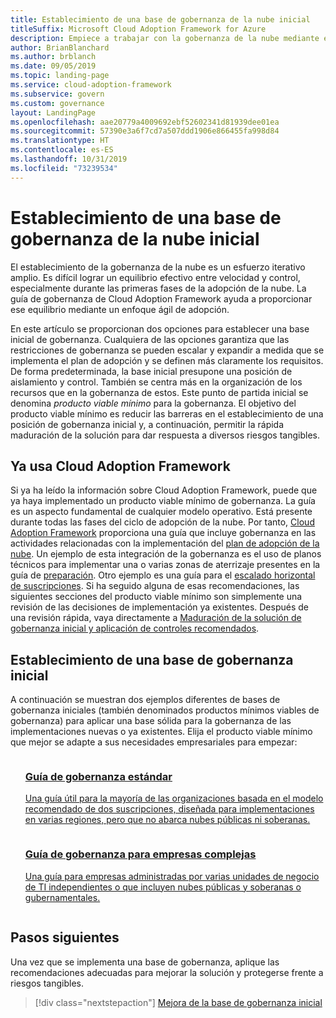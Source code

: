 ```yaml
---
title: Establecimiento de una base de gobernanza de la nube inicial
titleSuffix: Microsoft Cloud Adoption Framework for Azure
description: Empiece a trabajar con la gobernanza de la nube mediante el establecimiento de una base inicial.
author: BrianBlanchard
ms.author: brblanch
ms.date: 09/05/2019
ms.topic: landing-page
ms.service: cloud-adoption-framework
ms.subservice: govern
ms.custom: governance
layout: LandingPage
ms.openlocfilehash: aae20779a4009692ebf52602341d81939dee01ea
ms.sourcegitcommit: 57390e3a6f7cd7a507ddd1906e866455fa998d84
ms.translationtype: HT
ms.contentlocale: es-ES
ms.lasthandoff: 10/31/2019
ms.locfileid: "73239534"
---
```

# <a name="establish-an-initial-cloud-governance-foundation"></a>Establecimiento de una base de gobernanza de la nube inicial

El establecimiento de la gobernanza de la nube es un esfuerzo iterativo amplio. Es difícil lograr un equilibrio efectivo entre velocidad y control, especialmente durante las primeras fases de la adopción de la nube. La guía de gobernanza de Cloud Adoption Framework ayuda a proporcionar ese equilibrio mediante un enfoque ágil de adopción.

En este artículo se proporcionan dos opciones para establecer una base inicial de gobernanza. Cualquiera de las opciones garantiza que las restricciones de gobernanza se pueden escalar y expandir a medida que se implementa el plan de adopción y se definen más claramente los requisitos. De forma predeterminada, la base inicial presupone una posición de aislamiento y control. También se centra más en la organización de los recursos que en la gobernanza de estos. Este punto de partida inicial se denomina _producto viable mínimo_ para la gobernanza. El objetivo del producto viable mínimo es reducir las barreras en el establecimiento de una posición de gobernanza inicial y, a continuación, permitir la rápida maduración de la solución para dar respuesta a diversos riesgos tangibles.

## <a name="already-using-the-cloud-adoption-framework"></a>Ya usa Cloud Adoption Framework

Si ya ha leído la información sobre Cloud Adoption Framework, puede que ya haya implementado un producto viable mínimo de gobernanza. La guía es un aspecto fundamental de cualquier modelo operativo. Está presente durante todas las fases del ciclo de adopción de la nube. Por tanto, [Cloud Adoption Framework](../index.md) proporciona una guía que incluye gobernanza en las actividades relacionadas con la implementación del [plan de adopción de la nube](../plan/index.md). Un ejemplo de esta integración de la gobernanza es el uso de planos técnicos para implementar una o varias zonas de aterrizaje presentes en la guía de [preparación](../ready/index.md). Otro ejemplo es una guía para el [escalado horizontal de suscripciones](../ready/azure-best-practices/scaling-subscriptions.md). Si ha seguido alguna de esas recomendaciones, las siguientes secciones del producto viable mínimo son simplemente una revisión de las decisiones de implementación ya existentes. Después de una revisión rápida, vaya directamente a [Maduración de la solución de gobernanza inicial y aplicación de controles recomendados](./foundation-improvements.md).

## <a name="establish-an-initial-governance-foundation"></a>Establecimiento de una base de gobernanza inicial

A continuación se muestran dos ejemplos diferentes de bases de gobernanza iniciales (también denominados productos mínimos viables de gobernanza) para aplicar una base sólida para la gobernanza de las implementaciones nuevas o ya existentes. Elija el producto viable mínimo que mejor se adapte a sus necesidades empresariales para empezar:

<!-- markdownlint-disable MD033 -->

<ul class="panelContent cardsZ">
<li style="display: flex; flex-direction: column;">
    <a href="./guides/standard/index.md" style="display: flex; flex-direction: column; flex: 1 0 auto;">
        <div class="cardSize" style="flex: 1 0 auto; display: flex;">
            <div class="cardPadding" style="display: flex;">
                <div class="card">
                    <div class="cardText">
                        <h3>Guía de gobernanza estándar</h3>
                        <p>Una guía útil para la mayoría de las organizaciones basada en el modelo recomendado de dos suscripciones, diseñada para implementaciones en varias regiones, pero que no abarca nubes públicas ni soberanas.</p>
                    </div>
                </div>
            </div>
        </div>
    </a>
</li>
<li style="display: flex; flex-direction: column;">
    <a href="./guides/complex/index.md" style="display: flex; flex-direction: column; flex: 1 0 auto;">
        <div class="cardSize" style="flex: 1 0 auto; display: flex;">
            <div class="cardPadding" style="display: flex;">
                <div class="card">
                    <div class="cardText">
                        <h3>Guía de gobernanza para empresas complejas</h3>
                        <p>Una guía para empresas administradas por varias unidades de negocio de TI independientes o que incluyen nubes públicas y soberanas o gubernamentales.</p>
                    </div>
                </div>
            </div>
        </div>
    </a>
</li>
</ul>
<!-- markdownlint-enable MD033 -->

## <a name="next-steps"></a>Pasos siguientes

Una vez que se implementa una base de gobernanza, aplique las recomendaciones adecuadas para mejorar la solución y protegerse frente a riesgos tangibles.

> [!div class="nextstepaction"]
> [Mejora de la base de gobernanza inicial](./foundation-improvements.md)

